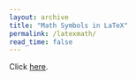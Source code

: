 ```yaml
---
layout: archive
title: "Math Symbols in LaTeX"
permalink: /latexmath/
read_time: false
---
```


Click [here](/files/mathsymbol.pdf).